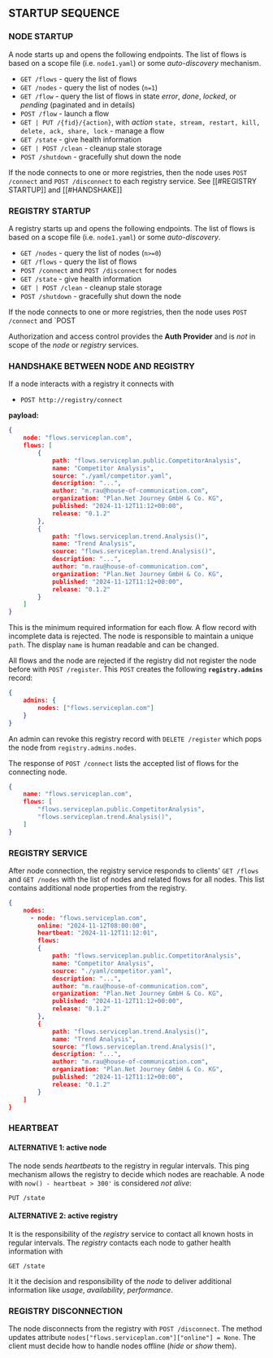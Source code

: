 ## STARTUP SEQUENCE
### NODE STARTUP
A node starts up and opens the following endpoints. The list of flows is based on a scope file (i.e. `node1.yaml`) or some _auto-discovery_ mechanism.
* `GET /flows` - query the list of flows
* `GET /nodes` - query the list of nodes (`n=1`)
* `GET /flow` - query the list of flows in state _error_, _done_, _locked_, or _pending_ (paginated and in details)
* `POST /flow` - launch a flow
* `GET | PUT /{fid}/{action}`, with _action_ `state, stream, restart, kill, delete, ack, share, lock` - manage a flow
* `GET /state`  - give health information
* `GET | POST /clean` - cleanup stale storage
* `POST /shutdown` - gracefully shut down the node

If the node connects to one or more registries, then the node uses `POST /connect` and `POST /disconnect` to each registry service. See [[#REGISTRY STARTUP]] and [[#HANDSHAKE]]

### REGISTRY STARTUP
A registry starts up and opens the following endpoints. The list of flows is based on a scope file (i.e. `node1.yaml`) or some _auto-discovery_. 
* `GET /nodes` - query the list of nodes (`n>=0`)
* `GET /flows` - query the list of flows
* `POST /connect` and `POST /disconnect` for nodes
* `GET /state`  - give health information
* `GET | POST /clean` - cleanup stale storage
* `POST /shutdown` - gracefully shut down the node

If the node connects to one or more registries, then the node uses `POST /connect` and `POST 

Authorization and access control provides the **Auth Provider** and is _not_ in scope of the _node_ or _registry_ services.

### HANDSHAKE BETWEEN NODE AND REGISTRY
If a node interacts with a registry it connects with 
* `POST http://registry/connect` 

**payload:**
```json
{
    node: "flows.serviceplan.com",
    flows: [
        {
            path: "flows.serviceplan.public.CompetitorAnalysis",
            name: "Competitor Analysis",
            source: "./yaml/competitor.yaml",
            description: "...",
            author: "m.rau@house-of-communication.com",
            organization: "Plan.Net Journey GmbH & Co. KG",
            published: "2024-11-12T11:12+00:00",
            release: "0.1.2"
        },
        {
            path: "flows.serviceplan.trend.Analysis()",
            name: "Trend Analysis",
            source: "flows.serviceplan.trend.Analysis()",
            description: "...",
            author: "m.rau@house-of-communication.com",
            organization: "Plan.Net Journey GmbH & Co. KG",
            published: "2024-11-12T11:12+00:00",
            release: "0.1.2"
        }
    ]
}
```
This is the minimum required information for each flow. A flow record with incomplete data is rejected. The node is responsible to maintain a unique `path`. The display `name` is human readable and can be changed.

All flows and the node are rejected if the registry did not register the node before with `POST /register`. This `POST` creates the following **`registry.admins`** record:
```json
{
    admins: {
        nodes: ["flows.serviceplan.com"]
    }
}
```

An admin can revoke this registry record with `DELETE /register` which pops the node from `registry.admins.nodes`.

The response of `POST /connect` lists the accepted list of flows for the connecting node.
```json
{
    name: "flows.serviceplan.com",
    flows: [
        "flows.serviceplan.public.CompetitorAnalysis",
        "flows.serviceplan.trend.Analysis()",
    ]
}
```
### REGISTRY SERVICE
After node connection, the registry service responds to clients' `GET /flows` and `GET /nodes` with the list of nodes and related flows for all nodes. This list contains additional node properties from the registry.

```json
{
    nodes:
      - node: "flows.serviceplan.com",
        online: "2024-11-12T08:00:00",
        heartbeat: "2024-11-12T11:12:01",
        flows:
        {
            path: "flows.serviceplan.public.CompetitorAnalysis",
            name: "Competitor Analysis",
            source: "./yaml/competitor.yaml",
            description: "...",
            author: "m.rau@house-of-communication.com",
            organization: "Plan.Net Journey GmbH & Co. KG",
            published: "2024-11-12T11:12+00:00",
            release: "0.1.2"
        },
        {
            path: "flows.serviceplan.trend.Analysis()",
            name: "Trend Analysis",
            source: "flows.serviceplan.trend.Analysis()",
            description: "...",
            author: "m.rau@house-of-communication.com",
            organization: "Plan.Net Journey GmbH & Co. KG",
            published: "2024-11-12T11:12+00:00",
            release: "0.1.2"
        }
    ]
}
```

### HEARTBEAT
#### ALTERNATIVE 1: active node
The node sends _heartbeats_ to the registry in regular intervals. This ping mechanism allows the registry to decide which nodes are reachable. A node with `now() - heartbeat > 300'` is considered _not alive_:
```
PUT /state
```

#### ALTERNATIVE 2: active registry
It is the responsibility of the _registry_ service to contact all known hosts in regular intervals. The _registry_ contacts each node to gather health information with
```
GET /state
```

It it the decision and responsibility of the _node_ to deliver additional information like _usage_, _availability_, _performance_.

### REGISTRY DISCONNECTION
The node disconnects from the registry with `POST /disconnect`. The method updates attribute `nodes["flows.serviceplan.com"]["online"] = None`. The client must decide how to handle nodes offline (_hide_ or _show_ them).
